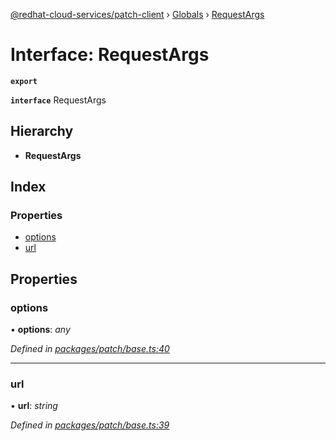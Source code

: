 [@redhat-cloud-services/patch-client](../README.md) › [Globals](../globals.md) › [RequestArgs](requestargs.md)

# Interface: RequestArgs

**`export`** 

**`interface`** RequestArgs

## Hierarchy

* **RequestArgs**

## Index

### Properties

* [options](requestargs.md#options)
* [url](requestargs.md#url)

## Properties

###  options

• **options**: *any*

*Defined in [packages/patch/base.ts:40](https://github.com/fhlavac/javascript-clients/blob/c21a0a5/packages/patch/base.ts#L40)*

___

###  url

• **url**: *string*

*Defined in [packages/patch/base.ts:39](https://github.com/fhlavac/javascript-clients/blob/c21a0a5/packages/patch/base.ts#L39)*
